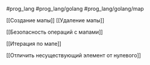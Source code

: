 #prog_lang #prog_lang/golang #prog_lang/golang/map 

[[Создание мапы]]
[[Удаление мапы]]

[[Безопасность операций с мапами]]

[[Итерация по мапе]]

[[Отличить несуществующий элемент от нулевого]]
